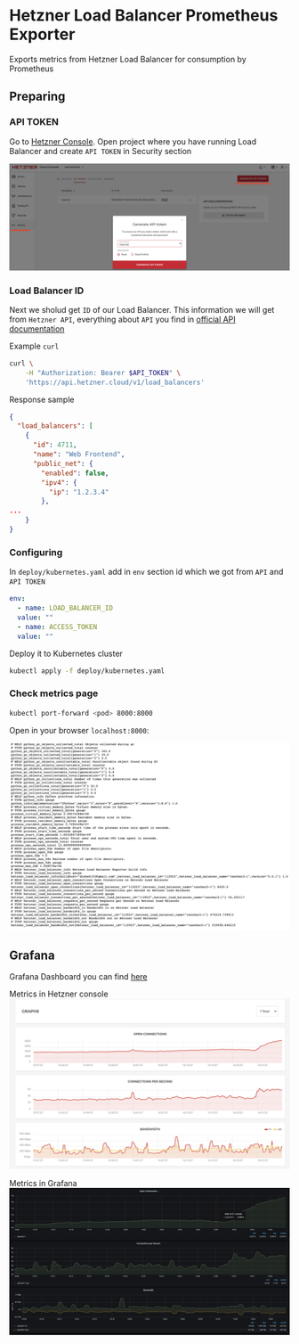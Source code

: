 # Hetzner Load Balancer Prometheus Exporter

Exports metrics from Hetzner Load Balancer for consumption by Prometheus

## Preparing

### API TOKEN

Go to [Hetzner Console](console.hetzner.cloud). Open project where you have running Load Balancer and create `API TOKEN` in Security section

![api token](img/api_token.png "API TOKEN")

### Load Balancer ID

Next we sholud get `ID` of our Load Balancer. This information we will get from `Hetzner API`, everything about `API` you find in [official API documentation](https://docs.hetzner.cloud/#load-balancers-get-all-load-balancers)

Example `curl`

```bash
curl \
    -H "Authorization: Bearer $API_TOKEN" \
	'https://api.hetzner.cloud/v1/load_balancers'
```

Response sample

```json
{
  "load_balancers": [
    {
      "id": 4711,
      "name": "Web Frontend",
      "public_net": {
        "enabled": false,
        "ipv4": {
          "ip": "1.2.3.4"
        },
...
    }
}
```

### Configuring

In `deploy/kubernetes.yaml` add in `env` section id which we got from `API` and `API TOKEN`

```yaml
env:
  - name: LOAD_BALANCER_ID
  value: ""
  - name: ACCESS_TOKEN
  value: ""
```

Deploy it to Kubernetes cluster

```bash
kubectl apply -f deploy/kubernetes.yaml
```

### Check metrics page

```bash
kubectl port-forward <pod> 8000:8000
```

Open in your browser `localhost:8000`:

![exporter metrics](img/exporter_metrics.png)


## Grafana

Grafana Dashboard you can find [here](example/grafana-dashboard/hetzner-load-balancer.json)

Metrics in Hetzner console
![Hetzner console](img/hetzner_lb_metrics.png)

Metrics in Grafana
![exporter metrics](img/grafana_metrics.png)
